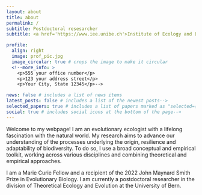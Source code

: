 ```yaml
---
layout: about
title: about
permalink: /
subtitle: Postdoctoral resesarcher
subtitle: <a href='https://www.iee.unibe.ch'>Institute of Ecology and Evolution</a>. University of Bern.

profile:
  align: right
  image: prof_pic.jpg
  image_circular: true # crops the image to make it circular
  <!--more_info: >
    <p>555 your office number</p>
    <p>123 your address street</p>
    <p>Your City, State 12345</p>-->

news: false # includes a list of news items
latest_posts: false # includes a list of the newest posts-->
selected_papers: true # includes a list of papers marked as "selected={true}"
social: true # includes social icons at the bottom of the page-->
---
```


Welcome to my webpage! I am an evolutionary ecologist with a lifelong fascination with the natural world. My research aims to advance our understanding of the processes underlying the origin, resilience and adaptability of biodiversity. To do so, I use a broad conceptual and empirical toolkit, working across various disciplines and combining theoretical and empirical approaches.

I am a Marie Curie Fellow and a recipient of the 2022 John Maynard Smith Prize in Evolutionary Biology. I am currently a postdoctoral researcher in the division of Theoretical Ecology and Evolution at the University of Bern.

